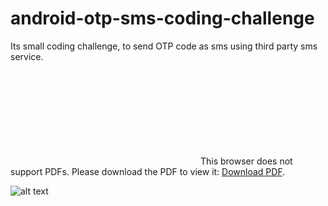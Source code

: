 # android-otp-sms-coding-challenge
Its small coding challenge, to send OTP code as sms using third party sms service.

<object data="https://dropbox.com/s/a2ofz09sdro5ltp/KisanNetworkCodingChallenge-Completed.pdf" type="application/pdf" width="700px" height="700px">
    <embed src="https://dropbox.com/s/a2ofz09sdro5ltp/KisanNetworkCodingChallenge-Completed.pdf">
        This browser does not support PDFs. Please download the PDF to view it: <a href="https://dropbox.com/s/a2ofz09sdro5ltp/KisanNetworkCodingChallenge-Completed.pdf">Download PDF</a>.</p>
    </embed>
</object>

![alt text](https://docs.google.com/uc?id=1F1uvs2cTtNVz5PBOWeE0bbzxEXmOv-7_)
